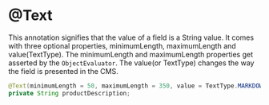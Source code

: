 # @Text
This annotation signifies that the value of a field is a String value. It comes with three optional properties, minimumLength, maximumLength and value(TextType). The minimumLength and maximumLength properties get asserted by the `ObjectEvaluator`. The value(or TextType) changes the way the field is presented in the CMS.

```java
@Text(minimumLength = 50, maximumLength = 350, value = TextType.MARKDOWN)
private String productDescription;
```
